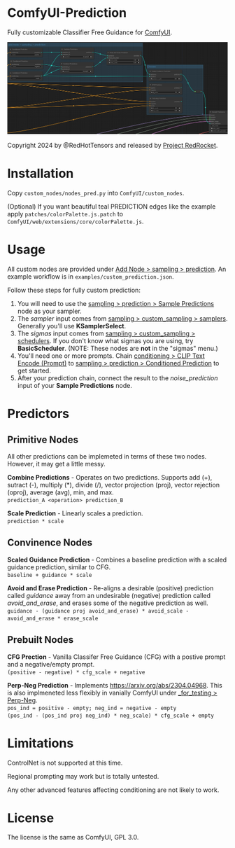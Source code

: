 # ComfyUI-Prediction
Fully customizable Classifier Free Guidance for [ComfyUI](https://github.com/comfyanonymous/ComfyUI).

![Custom Prediction](examples/example_1.png)

Copyright 2024 by @RedHotTensors and released by [Project RedRocket](https://huggingface.co/RedRocket).

# Installation
Copy ``custom_nodes/nodes_pred.py`` into ``ComfyUI/custom_nodes``.

(Optional) If you want beautiful teal PREDICTION edges like the example apply ``patches/colorPalette.js.patch`` to ``ComfyUI/web/extensions/core/colorPalette.js``.

# Usage
All custom nodes are provided under <ins>Add Node > sampling > prediction</ins>. An example workflow is in ``examples/custom_prediction.json``.

Follow these steps for fully custom prediction:
1. You will need to use the <ins>sampling > prediction > Sample Predictions</ins> node as your sampler.
2. The *sampler* input comes from <ins>sampling > custom_sampling > samplers</ins>. Generally you'll use **KSamplerSelect**.
3. The *sigmas* input comes from <ins>sampling > custom_sampling > schedulers</ins>. If you don't know what sigmas you are using, try **BasicScheduler**. (NOTE: These nodes are **not** in the "sigmas" menu.)
4. You'll need one or more prompts. Chain <ins>conditioning > CLIP Text Encode (Prompt)</ins> to <ins>sampling > prediction > Conditioned Prediction</ins> to get started.
5. After your prediction chain, connect the result to the *noise_prediction* input of your **Sample Predictions** node.

# Predictors

## Primitive Nodes
All other predictions can be implemeted in terms of these two nodes. However, it may get a little messy.

**Combine Predictions** - Operates on two predictions. Supports add (+), sutract (-), multiply (*), divide (/), vector projection (proj), vector rejection (oproj), average (avg), min, and max.<br>
``prediction_A <operation> prediction_B``

**Scale Prediction** - Linearly scales a prediction.<br>
``prediction * scale``

## Convinence Nodes
**Scaled Guidance Prediction** - Combines a baseline prediction with a scaled guidance prediction, similar to CFG.<br>
``baseline + guidance * scale``

**Avoid and Erase Prediction** - Re-aligns a desirable (positive) prediction called *guidance* away from an undesirable (negative) prediction called *avoid_and_erase*, and erases some of the negative prediction as well.<br>
``guidance - (guidance proj avoid_and_erase) * avoid_scale - avoid_and_erase * erase_scale``

## Prebuilt Nodes
**CFG Prection** - Vanilla Classifer Free Guidance (CFG) with a postive prompt and a negative/empty prompt.<br>
``(positive - negative) * cfg_scale + negative``

**Perp-Neg Prediction** - Implements https://arxiv.org/abs/2304.04968. This is also implmeneted less flexibly in vanially ComfyUI under <ins>_for_testing > Perp-Neg</ins>.<br>
``pos_ind = positive - empty; neg_ind = negative - empty``<br>
``(pos_ind - (pos_ind proj neg_ind) * neg_scale) * cfg_scale + empty``

# Limitations
ControlNet is not supported at this time.

Regional prompting may work but is totally untested.

Any other advanced features affecting conditioning are not likely to work.

# License
The license is the same as ComfyUI, GPL 3.0.

